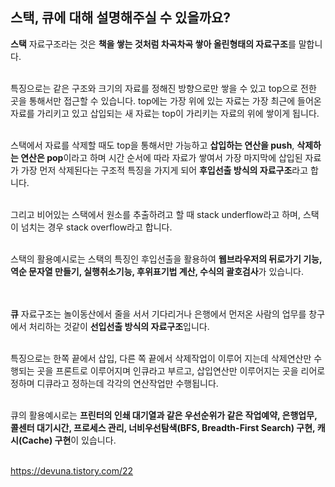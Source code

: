 ## 스택, 큐에 대해 설명해주실 수 있을까요?</br>
  **스택** 자료구조라는 것은 **책을 쌓는 것처럼 차곡차곡 쌓아 올린형태의 자료구조**를 말합니다.</br></br>

  특징으로는 같은 구조와 크기의 자료를 정해진 방향으로만 쌓을 수 있고 top으로 전한 곳을 통해서만 접근할 수 있습니다. top에는 가장 위에 있는 자료는 가장 최근에 들어온 자료를 가리키고 있고 삽입되는 새 자료는 top이 가리키는 자료의 위에 쌓이게 됩니다.</br></br>

  스택에서 자료를 삭제할 때도 top을 통해서만 가능하고 **삽입하는 연산을 push**, **삭제하는 연산은 pop**이라고 하며 시간 순서에 따라 자료가 쌓여서 가장 마지막에 삽입된 자료가 가장 먼저 삭제된다는 구조적 특징을 가지게 되어 **후입선출 방식의 자료구조**라고 합니다.</br></br>

  그리고 비어있는 스택에서 원소를 추출하려고 할 때 stack underflow라고 하며, 스택이 넘치는 경우 stack overflow라고 합니다.</br></br>

  스택의 활용예시로는 스택의 특징인 후입선출을 활용하여 **웹브라우저의 뒤로가기 기능, 역순 문자열 만들기, 실행취소기능, 후위표기법 계산, 수식의 괄호검사**가 있습니다.</br></br></br>


  **큐** 자료구조는 놀이동산에서 줄을 서서 기다리거나 은행에서 먼저온 사람의 업무를 창구에서 처리하는 것같이 **선입선출 방식의 자료구조**입니다.</br></br>
  
  특징으로는 한쪽 끝에서 삽입, 다른 쪽 끝에서 삭제작업이 이루어 지는데 삭제연산만 수행되는 곳을 프론트로 이루어지며 인큐라고 부르고, 삽입연산만 이루어지는 곳을 리어로 정하며 디큐라고 정하는데 각각의 연산작업만 수행됩니다.</br></br>

  큐의 활용예시로는 **프린터의 인쇄 대기열과 같은 우선순위가 같은 작업예약, 은행업무, 콜센터 대기시간, 프로세스 관리, 너비우선탐색(BFS, Breadth-First Search) 구현, 캐시(Cache) 구현**이 있습니다.</br></br>

  https://devuna.tistory.com/22